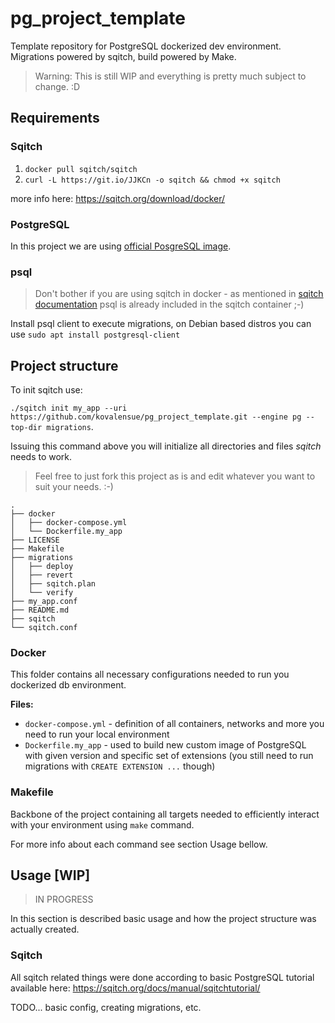 # pg_project_template

Template repository for PostgreSQL dockerized dev environment. Migrations powered by sqitch, build powered by Make.

> Warning: This is still WIP and everything is pretty much subject to change. :D

## Requirements

### Sqitch
1) `docker pull sqitch/sqitch`
2) `curl -L https://git.io/JJKCn -o sqitch && chmod +x sqitch`

more info here: https://sqitch.org/download/docker/

### PostgreSQL

In this project we are using [official PosgreSQL image](https://hub.docker.com/_/postgres).

### psql

> Don't bother if you are using sqitch in docker - as mentioned in [sqitch documentation](https://sqitch.org/docs/manual/sqitchtutorial/#on-target) psql is already included in the sqitch container ;-)

Install psql client to execute migrations, on Debian based distros you can use `sudo apt install postgresql-client`

## Project structure

To init sqitch use:

`./sqitch init my_app --uri https://github.com/kovalensue/pg_project_template.git --engine pg --top-dir migrations`.

Issuing this command above you will initialize all directories and files *sqitch* needs to work.

> Feel free to just fork this project as is and edit whatever you want to suit your needs. :-)

```
.
├── docker
│   ├── docker-compose.yml
│   └── Dockerfile.my_app
├── LICENSE
├── Makefile
├── migrations
│   ├── deploy
│   ├── revert
│   ├── sqitch.plan
│   └── verify
├── my_app.conf
├── README.md
├── sqitch
└── sqitch.conf
```

### Docker

This folder contains all necessary configurations needed to run you dockerized db environment.

**Files:**
- `docker-compose.yml` - definition of all containers, networks and more you need to run your local environment
- `Dockerfile.my_app` - used to build new custom image of PostgreSQL with given version and specific set of extensions (you still need to run migrations with `CREATE EXTENSION ...` though)

### Makefile

Backbone of the project containing all targets needed to efficiently interact with your environment using `make` command.

For more info about each command see section Usage bellow.

## Usage [WIP]

> IN PROGRESS

In this section is described basic usage and how the project structure was actually created.

### Sqitch

All sqitch related things were done according to basic PostgreSQL tutorial available here: https://sqitch.org/docs/manual/sqitchtutorial/


TODO... basic config, creating migrations, etc.